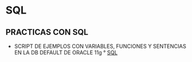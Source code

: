 # SQL
PRACTICAS CON SQL
------------------------------------------------------------------

- SCRIPT DE EJEMPLOS CON VARIABLES, FUNCIONES Y SENTENCIAS EN LA DB DEFAULT DE ORACLE 11g
° [SQL](https://github.com/room29/SQL/blob/master/EASYSQL/EJEMPLOS.sql)
